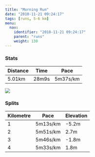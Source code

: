 ```yaml
---
title: "Morning Run"
date: "2018-11-21 09:24:17"
tags: [runs, 5-6 km]
menu:
  nav:
    identifier: "2018-11-21 09:24:17"
    parent: "runs"
    weight: 130
---
```


### Stats

| Distance | Time | Pace |
|----------|------|------|
|5.01km|28m9s|5m37s/km|

<img src='https://maps.googleapis.com/maps/api/staticmap?maptype=roadmap&path=enc:{vjeIhgyLeAaBlCp@\|L~ArFjErHzGbBfKhSzFfTlFbb@k@y@x@ji@o@tSn@ms@{@qIj@bBeGgb@kHwY{JePeDYwDeFkEaO@gEcEgGz@fC&key=AIzaSyAfqMeaZ1CCJFGP5cWud__oZnT_Pybg-1M&size=800x800&markers=color:yellow|label:S|53.47198,-2.26437&markers=color:green|label:F|53.47229999999999,-2.26395'>

### Splits

| Kilometre | Pace | Elevation |
|------|------|-----------|
|1|5m13s/km|-5.2m|
|2|5m51s/km|2.7m|
|3|5m46s/km|-1.8m|
|4|5m33s/km|1.8m|
